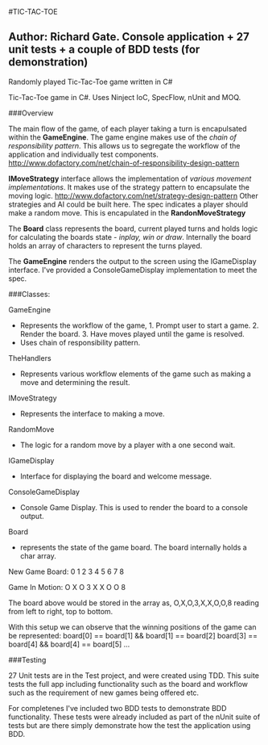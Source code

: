 #TIC-TAC-TOE
## Author: Richard Gate. Console application + 27 unit tests + a couple of BDD tests (for demonstration)
	
Randomly played Tic-Tac-Toe game written in C#

Tic-Tac-Toe game in C#. Uses Ninject IoC, SpecFlow, nUnit and MOQ.

###Overview

The main flow of the game, of each player taking a turn is encapulsated within the **GameEngine**.
The game engine makes use of the *chain of responsibility pattern*. This allows us to segregate the workflow of the application and individually test components.
http://www.dofactory.com/net/chain-of-responsibility-design-pattern

**IMoveStrategy** interface allows the implementation of *various movement implementations*. It makes use of the strategy pattern to encapsulate the moving logic.
http://www.dofactory.com/net/strategy-design-pattern
Other strategies and AI could be built here.
The spec indicates a player should make a random move. This is encapulated in the **RandonMoveStrategy**

The **Board** class represents the board, current played turns and holds logic for calculating the boards state - *inplay, win or draw*.
Internally the board holds an array of characters to represent the turns played.

The **GameEngine** renders the output to the screen using the IGameDisplay interface. I've provided a ConsoleGameDisplay implementation to meet the spec.

###Classes:

GameEngine
- Represents the workflow of the game, 1. Prompt user to start a game. 2. Render the board. 3. Have moves played until the game is resolved.
- Uses chain of responsibility pattern.

TheHandlers
- Represents various workflow elements of the game such as making a move and determining the result.

IMoveStrategy
- Represents the interface to making a move.

RandomMove
- The logic for a random move by a player with a one second wait.

IGameDisplay
- Interface for displaying the board and welcome message.

ConsoleGameDisplay
- Console Game Display. This is used to render the board to a console output.

Board
- represents the state of the game board. The board internally holds a char array.

New Game Board:
0  1  2
3  4  5
6  7  8

Game In Motion:
O  X  O
3  X  X
O  O  8

The board above would be stored in the array as, O,X,O,3,X,X,O,O,8 reading from left to right, top to bottom.

With this setup we can observe that the winning positions of the game can be represented:
board[0] == board[1] && board[1] == board[2]
board[3] == board[4] && board[4] == board[5]
...

###Testing

27 Unit tests are in the Test project, and were created using TDD. This suite tests the full app including functionality such as the board and workflow such as the requirement of new games being
 offered etc.

For completenes I've included two BDD tests to demonstrate BDD functionality. These tests were already included as part of the nUnit suite of tests but are there simply demonstrate how the test the application using BDD.